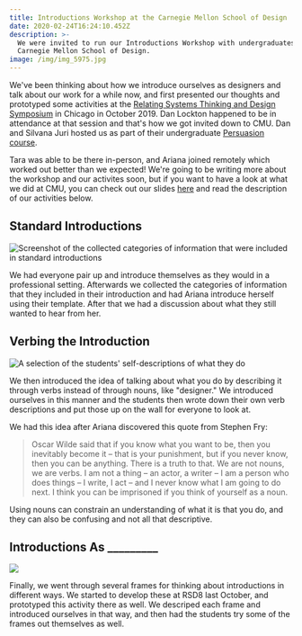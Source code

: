 ```yaml
---
title: Introductions Workshop at the Carnegie Mellon School of Design
date: 2020-02-24T16:24:10.452Z
description: >-
  We were invited to run our Introductions Workshop with undergraduates at the
  Carnegie Mellon School of Design.
image: /img/img_5975.jpg
---
```

We've been thinking about how we introduce ourselves as designers and talk about our work for a while now, and first presented our thoughts and prototyped some activities at the [Relating Systems Thinking and Design Symposium](https://www.superorg.ca/work/introducing-yourself-as-a-systemic-designer/) in Chicago in October 2019. Dan Lockton happened to be in attendance at that session and that's how we got invited down to CMU. Dan and Silvana Juri hosted us as part of their undergraduate [Persuasion course](http://persuasion.imaginari.es/).

Tara was able to be there in-person, and Ariana joined remotely which worked out better than we expected! We're going to be writing more about the workshop and our activites soon, but if you want to have a look at what we did at CMU, you can check out our slides [here](https://docs.google.com/presentation/d/1C_xWRoD6vi6ldWhhbBdYxoXM5Rt2Y6lwUvCAHcOLYi8/edit?usp=sharing) and read the description of our activities below.

## Standard Introductions

![Screenshot of the collected categories of information that were included in standard introductions](/img/screen-shot-2020-02-24-at-11.44.59-am.png)

We had everyone pair up and introduce themselves as they would in a professional setting. Afterwards we collected the categories of information that they included in their introduction and had Ariana introduce herself using their template. After that we had a discussion about what they still wanted to hear from her.

## Verbing the Introduction

![A selection of the students' self-descriptions of what they do](/img/img_5972-2.jpg)

We then introduced the idea of talking about what you do by describing it through verbs instead of through nouns, like "designer." We introduced ourselves in this manner and the students then wrote down their own verb descriptions and put those up on the wall for everyone to look at.

We had this idea after Ariana discovered this quote from Stephen Fry:

> Oscar Wilde said that if you know what you want to be, then you inevitably become it – that is your punishment, but if you never know, then you can be anything. There is a truth to that. We are not nouns, we are verbs. I am not a thing – an actor, a writer – I am a person who does things – I write, I act – and I never know what I am going to do next. I think you can be imprisoned if you think of yourself as a noun.

Using nouns can constrain an understanding of what it is that you do, and they can also be confusing and not all that descriptive.

## Introductions As \_\_\_\_\_\_\_\__

![](/img/screen-shot-2020-02-24-at-11.58.35-am.png)

Finally, we went through several frames for thinking about introductions in different ways. We started to develop these at RSD8 last October, and prototyped this activity there as well. We descriped each frame and introduced ourselves in that way, and then had the students try some of the frames out themselves as well.

